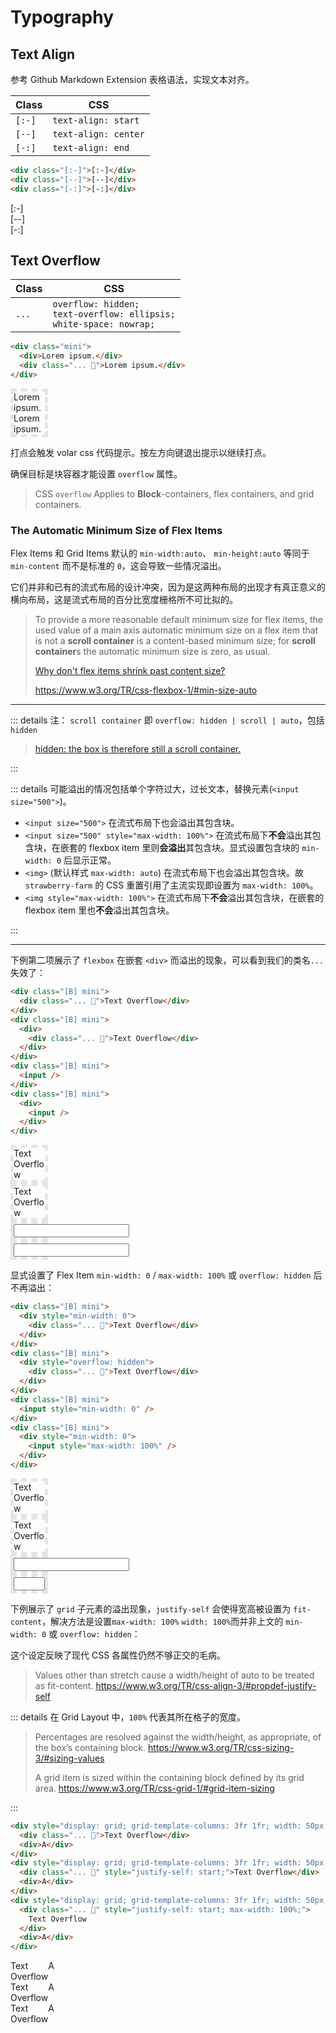 # Typography

## Text Align

参考 Github Markdown Extension 表格语法，实现文本对齐。

| Class  | CSS                  |
| ------ | -------------------- |
| `[:-]` | `text-align: start`  |
| `[--]` | `text-align: center` |
| `[-:]` | `text-align: end`    |

```html
<div class="[:-]">[:-]</div>
<div class="[--]">[--]</div>
<div class="[-:]">[-:]</div>
```

<div class="🪟">
  <div class="[:-]">[:-]</div>
  <div class="[--]">[--]</div>
  <div class="[-:]">[-:]</div>
</div>

## Text Overflow

| Class | CSS                                                                         |
| ----- | --------------------------------------------------------------------------- |
| `...` | `overflow: hidden;`<br>`text-overflow: ellipsis;`<br>`white-space: nowrap;` |

```html {3}
<div class="mini">
  <div>Lorem ipsum.</div>
  <div class="... 🦄">Lorem ipsum.</div>
</div>
```

<div class="🪟">
  <div class="mini">
    <div>Lorem ipsum.</div>
    <div class="... 🦄">Lorem ipsum.</div>
  </div>
</div>

打点会触发 volar css 代码提示。按左方向键退出提示以继续打点。

确保目标是块容器才能设置 `overflow` 属性。

> CSS `overflow` Applies to **Block**-containers, flex containers, and grid containers.

### The Automatic Minimum Size of Flex Items

Flex Items 和 Grid Items 默认的 `min-width:auto`、 `min-height:auto` 等同于 `min-content` 而不是标准的 `0`，这会导致一些情况溢出。

它们并非和已有的流式布局的设计冲突，因为是这两种布局的出现才有真正意义的横向布局，这是流式布局的百分比宽度栅格所不可比拟的。

> To provide a more reasonable default minimum size for flex items, the used value of a main axis automatic minimum size on a flex item that is not a **scroll container** is a content-based minimum size; for **scroll container**s the automatic minimum size is zero, as usual.
>
> [Why don't flex items shrink past content size?](https://stackoverflow.com/questions/31867316/Show-can-i-force-a-nested-flexbox-element-to-shrink-and-display-a-scrollbar-when/31867656#31867656)
>
> https://www.w3.org/TR/css-flexbox-1/#min-size-auto

---

::: details 注： `scroll container` 即 `overflow: hidden | scroll | auto`，包括 `hidden`

> [hidden: the box is therefore still a scroll container.](https://www.w3.org/TR/css-overflow-3/#valdef-overflow-hidden)

:::

::: details 可能溢出的情况包括单个字符过大，过长文本，替换元素(`<input size="500">`)。

- `<input size="500">` 在流式布局下也会溢出其包含块。
- `<input size="500" style="max-width: 100%">` 在流式布局下**不会**溢出其包含块，在嵌套的 flexbox item 里则**会溢出**其包含块。显式设置包含块的 `min-width: 0` 后显示正常。
- `<img>` (默认样式 `max-width: auto`) 在流式布局下也会溢出其包含块。故 `strawberry-farm` 的 CSS 重置引用了主流实现即设置为 `max-width: 100%`。
- `<img style="max-width: 100%">` 在流式布局下**不会**溢出其包含块，在嵌套的 flexbox item 里也**不会**溢出其包含块。

:::

---

下例第二项展示了 `flexbox` 在嵌套 `<div>` 而溢出的现象，可以看到我们的类名`...`失效了：

```html {6}
<div class="[B] mini">
  <div class="... 🩷">Text Overflow</div>
</div>
<div class="[B] mini">
  <div>
    <div class="... 🩷">Text Overflow</div>
  </div>
</div>
<div class="[B] mini">
  <input />
</div>
<div class="[B] mini">
  <div>
    <input />
  </div>
</div>
```

<div class="🪟">
  <div class="[B] mini">
    <div class="... 🩷">Text Overflow</div>
  </div>
  <div class="[B] mini">
    <div>
      <div class="... 🩷">Text Overflow</div>
    </div>
  </div>
  <div class="[B] mini">
    <input />
  </div>
  <div class="[B] mini">
    <div>
      <input />
    </div>
  </div>
</div>

显式设置了 Flex Item `min-width: 0` / `max-width: 100%` 或 `overflow: hidden` 后不再溢出：

```html {2,7,12,15-16}
<div class="[B] mini">
  <div style="min-width: 0">
    <div class="... 🩷">Text Overflow</div>
  </div>
</div>
<div class="[B] mini">
  <div style="overflow: hidden">
    <div class="... 🩷">Text Overflow</div>
  </div>
</div>
<div class="[B] mini">
  <input style="min-width: 0" />
</div>
<div class="[B] mini">
  <div style="min-width: 0">
    <input style="max-width: 100%" />
  </div>
</div>
```

<div class="🪟">
  <div class="[B] mini">
    <div style="min-width: 0">
      <div class="... 🩷">Text Overflow</div>
    </div>
  </div>
  <div class="[B] mini">
    <div style="overflow: hidden">
      <div class="... 🩷">Text Overflow</div>
    </div>
  </div>
  <div class="[B] mini">
    <input style="min-width: 0" />
  </div>
  <div class="[B] mini">
    <div style="min-width: 0">
      <input style="max-width: 100%" />
    </div>
  </div>
</div>

下例展示了 `grid` 子元素的溢出现象，`justify-self` 会使得宽高被设置为 `fit-content`，解决方法是设置`max-width: 100%` `width: 100%`而并非上文的 `min-width: 0` 或 `overflow: hidden`：

这个设定反映了现代 CSS 各属性仍然不够正交的毛病。

> Values other than stretch cause a width/height of auto to be treated as fit-content.
> https://www.w3.org/TR/css-align-3/#propdef-justify-self

::: details 在 Grid Layout 中，`100%` 代表其所在格子的宽度。

> Percentages are resolved against the width/height, as appropriate, of the box’s containing block.
> https://www.w3.org/TR/css-sizing-3/#sizing-values
>
> A grid item is sized within the containing block defined by its grid area.
> https://www.w3.org/TR/css-grid-1/#grid-item-sizing

:::

```html {2,6,10}
<div style="display: grid; grid-template-columns: 3fr 1fr; width: 50px;">
  <div class="... 🩷">Text Overflow</div>
  <div>A</div>
</div>
<div style="display: grid; grid-template-columns: 3fr 1fr; width: 50px;">
  <div class="... 🩷" style="justify-self: start;">Text Overflow</div>
  <div>A</div>
</div>
<div style="display: grid; grid-template-columns: 3fr 1fr; width: 50px;">
  <div class="... 🩷" style="justify-self: start; max-width: 100%;">
    Text Overflow
  </div>
  <div>A</div>
</div>
```

<div class="🪟">
  <div style="display: grid; grid-template-columns: 3fr 1fr; width: 50px;">
    <div class="... 🩷">Text Overflow</div>
    <div>A</div>
  </div>
  <div style="display: grid; grid-template-columns: 3fr 1fr; width: 50px;">
    <div class="... 🩷" style="justify-self: start;">Text Overflow</div>
    <div>A</div>
  </div>
  <div style="display: grid; grid-template-columns: 3fr 1fr; width: 50px;">
    <div class="... 🩷" style="justify-self: start; width: 100%;">
      Text Overflow
    </div>
    <div>A</div>
  </div>
</div>

<style scoped>
.mini {
  width: 50px;
  border: 5px dashed #8883;
}
</style>
